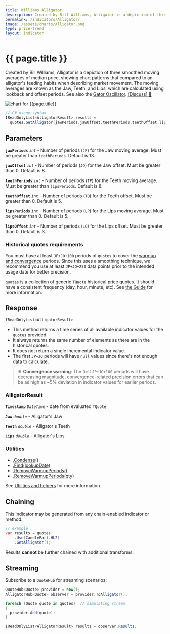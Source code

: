 ```yaml
---
title: Williams Alligator
description: Created by Bill Williams, Alligator is a depiction of three smoothed moving averages of median price, showing chart patterns that compared to an alligator's feeding habits when describing market movement. The moving averages are known as the Jaw, Teeth, and Lips, which are calculated using lookback and offset periods.  The related Gator Oscillator depicts periods of eating and resting.
permalink: /indicators/Alligator/
image: /assets/charts/Alligator.png
type: price-trend
layout: indicator
---
```


# {{ page.title }}

Created by Bill Williams, Alligator is a depiction of three smoothed moving averages of median price, showing chart patterns that compared to an alligator's feeding habits when describing market movement. The moving averages are known as the Jaw, Teeth, and Lips, which are calculated using lookback and offset periods.  See also the [Gator Oscillator]({{site.baseurl}}/indicators/Gator/#content).
[[Discuss] &#128172;]({{site.github.repository_url}}/discussions/385 "Community discussion about this indicator")

![chart for {{page.title}}]({{site.baseurl}}{{page.image}})

```csharp
// C# usage syntax
IReadOnlyList<AlligatorResult> results =
  quotes.GetAlligator(jawPeriods,jawOffset,teethPeriods,teethOffset,lipsPeriods,lipsOffset);
```

## Parameters

**`jawPeriods`** _`int`_ - Number of periods (`JP`) for the Jaw moving average.  Must be greater than `teethPeriods`.  Default is 13.

**`jawOffset`** _`int`_ - Number of periods (`JO`) for the Jaw offset.  Must be greater than 0.  Default is 8.

**`teethPeriods`** _`int`_ - Number of periods (`TP`) for the Teeth moving average.  Must be greater than `lipsPeriods`.  Default is 8.

**`teethOffset`** _`int`_ - Number of periods (`TO`) for the Teeth offset.  Must be greater than 0.  Default is 5.

**`lipsPeriods`** _`int`_ - Number of periods (`LP`) for the Lips moving average.  Must be greater than 0.  Default is 5.

**`lipsOffset`** _`int`_ - Number of periods (`LO`) for the Lips offset.  Must be greater than 0.  Default is 3.

### Historical quotes requirements

You must have at least `JP+JO+100` periods of `quotes` to cover the [warmup and convergence]({{site.github.repository_url}}/discussions/688) periods. Since this uses a smoothing technique, we recommend you use at least `JP+JO+250` data points prior to the intended usage date for better precision.

`quotes` is a collection of generic `TQuote` historical price quotes.  It should have a consistent frequency (day, hour, minute, etc).  See [the Guide]({{site.baseurl}}/guide/#historical-quotes) for more information.

## Response

```csharp
IReadOnlyList<AlligatorResult>
```

- This method returns a time series of all available indicator values for the `quotes` provided.
- It always returns the same number of elements as there are in the historical quotes.
- It does not return a single incremental indicator value.
- The first `JP+JO` periods will have `null` values since there's not enough data to calculate.

>&#9886; **Convergence warning**: The first `JP+JO+100` periods will have decreasing magnitude, convergence-related precision errors that can be as high as ~5% deviation in indicator values for earlier periods.

### AlligatorResult

**`Timestamp`** _`DateTime`_ - date from evaluated `TQuote`

**`Jaw`** _`double`_ - Alligator's Jaw

**`Teeth`** _`double`_ - Alligator's Teeth

**`Lips`** _`double`_ - Alligator's Lips

### Utilities

- [.Condense()]({{site.baseurl}}/utilities#condense)
- [.Find(lookupDate)]({{site.baseurl}}/utilities#find-indicator-result-by-date)
- [.RemoveWarmupPeriods()]({{site.baseurl}}/utilities#remove-warmup-periods)
- [.RemoveWarmupPeriods(qty)]({{site.baseurl}}/utilities#remove-warmup-periods)

See [Utilities and helpers]({{site.baseurl}}/utilities#utilities-for-indicator-results) for more information.

## Chaining

This indicator may be generated from any chain-enabled indicator or method.

```csharp
// example
var results = quotes
    .Use(CandlePart.HL2)
    .GetAlligator();
```

Results **cannot** be further chained with additional transforms.

## Streaming

Subscribe to a `QuoteHub` for streaming scenarios:

```csharp
QuoteHub<Quote> provider = new();
AlligatorHub<Quote> observer = provider.ToAlligator();

foreach (Quote quote in quotes)  // simulating stream
{
  provider.Add(quote);
}

IReadOnlyList<AlligatorResult> results = observer.Results;
```
